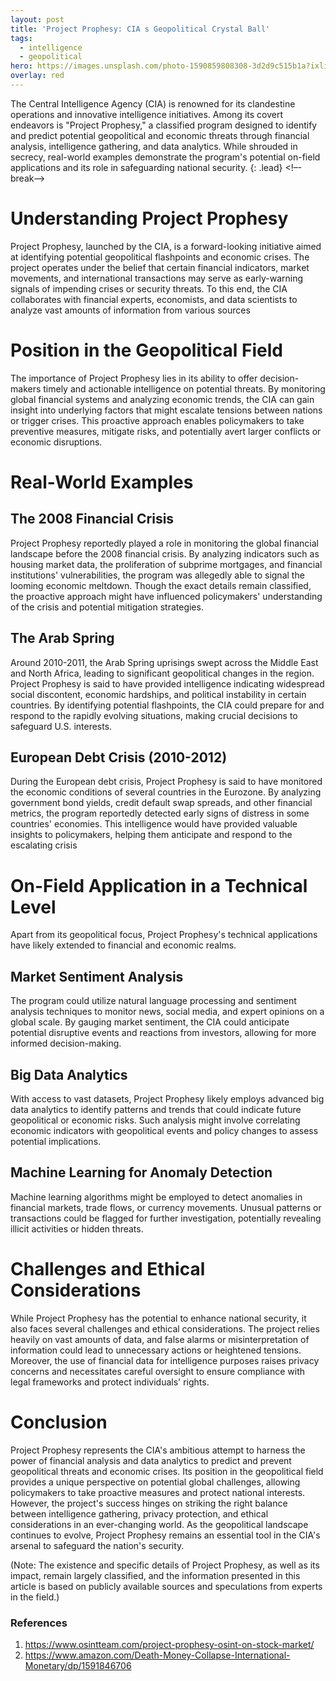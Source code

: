 ```yaml
---
layout: post
title: 'Project Prophesy: CIA s Geopolitical Crystal Ball'
tags:
  - intelligence
  - geopolitical
hero: https://images.unsplash.com/photo-1590859808308-3d2d9c515b1a?ixlib=rb-4.0.3&ixid=M3wxMjA3fDB8MHxwaG90by1wYWdlfHx8fGVufDB8fHx8fA%3D%3D&auto=format&fit=crop&w=1474&q=80
overlay: red
---
```


The Central Intelligence Agency (CIA) is renowned for its clandestine operations and innovative intelligence initiatives. Among its covert endeavors is "Project Prophesy," a classified program designed to identify and predict potential geopolitical and economic threats through financial analysis, intelligence gathering, and data analytics. While shrouded in secrecy, real-world examples demonstrate the program's potential on-field applications and its role in safeguarding national security. {: .lead} <!–-break-–> 

# Understanding Project Prophesy

Project Prophesy, launched by the CIA, is a forward-looking initiative aimed at identifying potential geopolitical flashpoints and economic crises. The project operates under the belief that certain financial indicators, market movements, and international transactions may serve as early-warning signals of impending crises or security threats. To this end, the CIA collaborates with financial experts, economists, and data scientists to analyze vast amounts of information from various sources

# Position in the Geopolitical Field

The importance of Project Prophesy lies in its ability to offer decision-makers timely and actionable intelligence on potential threats. By monitoring global financial systems and analyzing economic trends, the CIA can gain insight into underlying factors that might escalate tensions between nations or trigger crises. This proactive approach enables policymakers to take preventive measures, mitigate risks, and potentially avert larger conflicts or economic disruptions.

# Real-World Examples

## The 2008 Financial Crisis
Project Prophesy reportedly played a role in monitoring the global financial landscape before the 2008 financial crisis. By analyzing indicators such as housing market data, the proliferation of subprime mortgages, and financial institutions' vulnerabilities, the program was allegedly able to signal the looming economic meltdown. Though the exact details remain classified, the proactive approach might have influenced policymakers' understanding of the crisis and potential mitigation strategies.

## The Arab Spring
Around 2010-2011, the Arab Spring uprisings swept across the Middle East and North Africa, leading to significant geopolitical changes in the region. Project Prophesy is said to have provided intelligence indicating widespread social discontent, economic hardships, and political instability in certain countries. By identifying potential flashpoints, the CIA could prepare for and respond to the rapidly evolving situations, making crucial decisions to safeguard U.S. interests.

## European Debt Crisis (2010-2012)
During the European debt crisis, Project Prophesy is said to have monitored the economic conditions of several countries in the Eurozone. By analyzing government bond yields, credit default swap spreads, and other financial metrics, the program reportedly detected early signs of distress in some countries' economies. This intelligence would have provided valuable insights to policymakers, helping them anticipate and respond to the escalating crisis

# On-Field Application in a Technical Level
Apart from its geopolitical focus, Project Prophesy's technical applications have likely extended to financial and economic realms.
## Market Sentiment Analysis
The program could utilize natural language processing and sentiment analysis techniques to monitor news, social media, and expert opinions on a global scale. By gauging market sentiment, the CIA could anticipate potential disruptive events and reactions from investors, allowing for more informed decision-making.
## Big Data Analytics
With access to vast datasets, Project Prophesy likely employs advanced big data analytics to identify patterns and trends that could indicate future geopolitical or economic risks. Such analysis might involve correlating economic indicators with geopolitical events and policy changes to assess potential implications.
## Machine Learning for Anomaly Detection
Machine learning algorithms might be employed to detect anomalies in financial markets, trade flows, or currency movements. Unusual patterns or transactions could be flagged for further investigation, potentially revealing illicit activities or hidden threats.
# Challenges and Ethical Considerations
While Project Prophesy has the potential to enhance national security, it also faces several challenges and ethical considerations. The project relies heavily on vast amounts of data, and false alarms or misinterpretation of information could lead to unnecessary actions or heightened tensions. Moreover, the use of financial data for intelligence purposes raises privacy concerns and necessitates careful oversight to ensure compliance with legal frameworks and protect individuals' rights.

# Conclusion
Project Prophesy represents the CIA's ambitious attempt to harness the power of financial analysis and data analytics to predict and prevent geopolitical threats and economic crises. Its position in the geopolitical field provides a unique perspective on potential global challenges, allowing policymakers to take proactive measures and protect national interests. However, the project's success hinges on striking the right balance between intelligence gathering, privacy protection, and ethical considerations in an ever-changing world. As the geopolitical landscape continues to evolve, Project Prophesy remains an essential tool in the CIA's arsenal to safeguard the nation's security.

(Note: The existence and specific details of Project Prophesy, as well as its impact, remain largely classified, and the information presented in this article is based on publicly available sources and speculations from experts in the field.)

### References
1. https://www.osintteam.com/project-prophesy-osint-on-stock-market/
2. https://www.amazon.com/Death-Money-Collapse-International-Monetary/dp/1591846706
